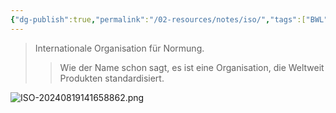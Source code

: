 ```yaml
---
{"dg-publish":true,"permalink":"/02-resources/notes/iso/","tags":["BWL","netzwerk/ISO"],"noteIcon":"","updated":"2025-09-05T10:44:07.620+02:00"}
---
```


>Internationale Organisation für Normung.
>>Wie der Name schon sagt, es ist eine Organisation, die Weltweit Produkten standardisiert.

![ISO-20240819141658862.png](/img/user/02%20-%20RESOURCES/Files/IMG/ISO-20240819141658862.png)